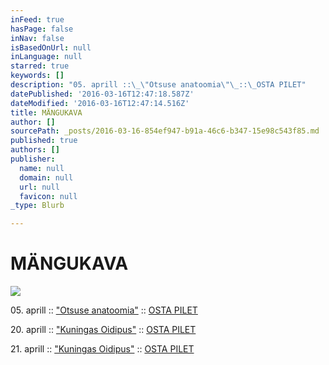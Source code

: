 ```yaml
---
inFeed: true
hasPage: false
inNav: false
isBasedOnUrl: null
inLanguage: null
starred: true
keywords: []
description: "05. aprill ::\_\"Otsuse anatoomia\"\_::\_OSTA PILET"
datePublished: '2016-03-16T12:47:18.587Z'
dateModified: '2016-03-16T12:47:14.516Z'
title: MÄNGUKAVA
author: []
sourcePath: _posts/2016-03-16-854ef947-b91a-46c6-b347-15e98c543f85.md
published: true
authors: []
publisher:
  name: null
  domain: null
  url: null
  favicon: null
_type: Blurb

---
```

# MÄNGUKAVA
![](https://the-grid-user-content.s3-us-west-2.amazonaws.com/c86b6a0f-befd-44e7-aa5f-cd4f8269a55c.jpg)

05\. aprill :: ["Otsuse anatoomia"][0] :: [OSTA PILET][1]

20\. aprill :: ["Kuningas Oidipus"][2] :: [OSTA PILET][3]

21\. aprill :: ["Kuningas Oidipus"][2] :: [OSTA PILET][2]

[0]: https://www.facebook.com/events/1358123884205194/
[1]: http://www.piletilevi.ee/est/piletid/teater/performance/otsuse-anatoomia-cabaret-rhizome-184732/
[2]: https://www.facebook.com/events/959970384109849/
[3]: http://www.piletilevi.ee/est/piletid/teater/kuningas-oidipus-cabaret-rhizome-184733/